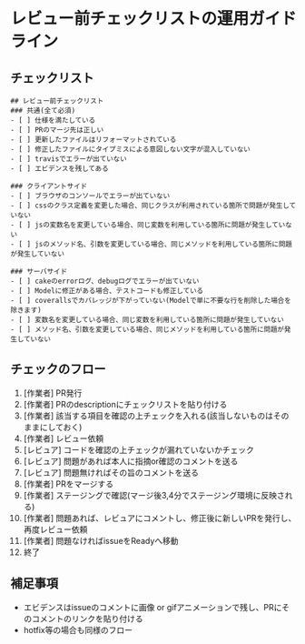 # レビュー前チェックリストの運用ガイドライン

## チェックリスト

```
## レビュー前チェックリスト
### 共通(全て必須)
- [ ] 仕様を満たしている
- [ ] PRのマージ先は正しい
- [ ] 更新したファイルはリフォーマットされている
- [ ] 修正したファイルにタイプミスによる意図しない文字が混入していない
- [ ] travisでエラーが出ていない
- [ ] エビデンスを残してある

### クライアントサイド
- [ ] ブラウザのコンソールでエラーが出ていない
- [ ] cssのクラス定義を変更した場合、同じクラスが利用されている箇所で問題が発生していない
- [ ] jsの変数名を変更している場合、同じ変数を利用している箇所に問題が発生していない
- [ ] jsのメソッド名、引数を変更している場合、同じメソッドを利用している箇所に問題が発生していない

### サーバサイド
- [ ] cakeのerrorログ、debugログでエラーが出ていない
- [ ] Modelに修正がある場合、テストコードも修正している
- [ ] coverallsでカバレッジが下がっていない(Modelで単に不要な行を削除した場合を除きます)
- [ ] 変数名を変更している場合、同じ変数を利用している箇所に問題が発生していない
- [ ] メソッド名、引数を変更している場合、同じメソッドを利用している箇所に問題が発生していない
```

## チェックのフロー
1. [作業者] PR発行
1. [作業者] PRのdescriptionにチェックリストを貼り付ける
1. [作業者] 該当する項目を確認の上チェックを入れる(該当しないものはそのままにしておく)
1. [作業者] レビュー依頼
1. [レビュア] コードを確認の上チェックが漏れていないかチェック
1. [レビュア] 問題があれば本人に指摘or確認のコメントを送る
1. [レビュア] 問題無ければその旨のコメントを送る
1. [作業者] PRをマージする
1. [作業者] ステージングで確認(マージ後3,4分でステージング環境に反映される)
1. [作業者] 問題あれば、レビュアにコメントし、修正後に新しいPRを発行し、再度レビュー依頼
1. [作業者] 問題なければissueをReadyへ移動
1. 終了

## 補足事項
- エビデンスはissueのコメントに画像 or gifアニメーションで残し、PRにそのコメントのリンクを貼り付ける
- hotfix等の場合も同様のフロー
